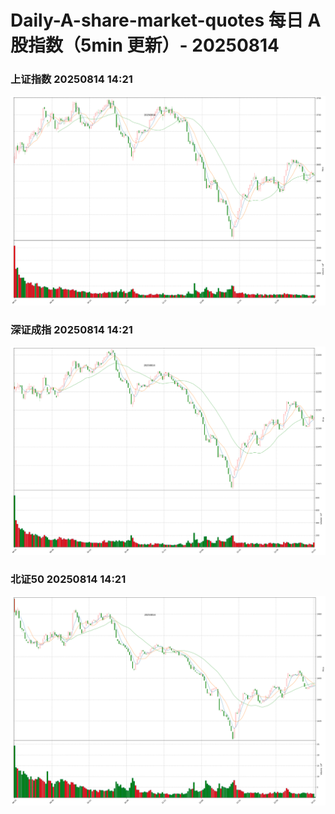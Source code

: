 
# Daily-A-share-market-quotes 每日 A 股指数（5min 更新）- 20250814

### 上证指数 20250814 14:21
![](./fig/2025/8/20250814-sh000001.png)

### 深证成指 20250814 14:21
![](./fig/2025/8/20250814-sz399001.png)

### 北证50 20250814 14:21
![](./fig/2025/8/20250814-bj899050.png)
